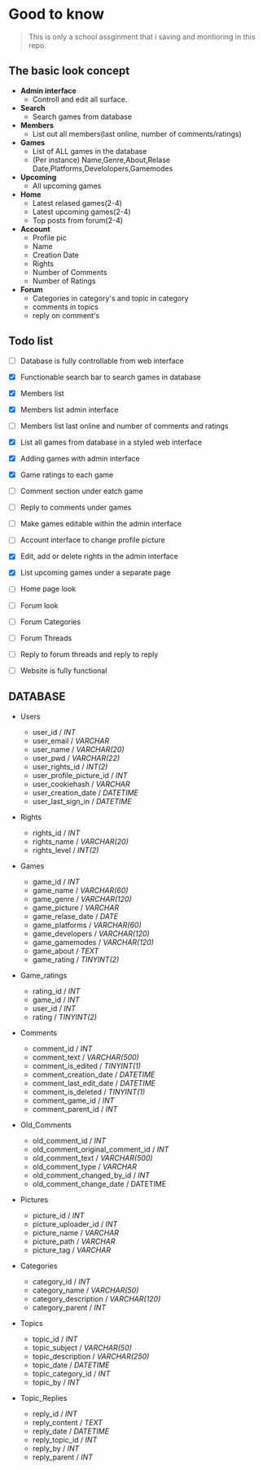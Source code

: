 # Good to know
> This is only a school assginment that i saving and montioring in this repo.

## The basic look concept
- **Admin interface**
  - Controll and edit all surface.
- **Search**
  - Search games from database 
- **Members**
  - List out all members(last online, number of comments/ratings) 
- **Games**
  - List of ALL games in the database 
  - (Per instance) Name,Genre,About,Relase Date,Platforms,Develolopers,Gamemodes 
- **Upcoming**
  - All upcoming games  											
- **Home**
  - Latest relased games(2-4)
  - Latest upcoming games(2-4)
  - Top posts from forum(2-4) 
- **Account**
  - Profile pic
  - Name
  - Creation Date
  - Rights
  - Number of Comments
  - Number of Ratings
- **Forum**
  - Categories in category's and topic in category
  - comments in topics
  - reply on comment's  
## Todo list

- [ ] Database is fully controllable from web interface
- [x] Functionable search bar to search games in database
- [x] Members list
- [x] Members list admin interface
- [ ] Members list last online and number of comments and ratings
- [x] List all games from database in a styled web interface
- [x] Adding games with admin interface
- [x] Game ratings to each game
- [ ] Comment section under eatch game
- [ ] Reply to comments under games
- [ ] Make games editable within the admin interface
- [ ] Account interface to change profile picture
- [x] Edit, add or delete rights in the admin interface
- [x] List upcoming games under a separate page
- [ ] Home page look
- [ ] Forum look
- [ ] Forum Categories
- [ ] Forum Threads
- [ ] Reply to forum threads and reply to reply
- [ ] Website is fully functional


## DATABASE

  - Users
     - user_id                            / *INT*
     - user_email                         / *VARCHAR*
     - user_name                          / *VARCHAR(20)*
     - user_pwd                           / *VARCHAR(22)*
     - user_rights_id                     / *INT(2)*
     - user_profile_picture_id            / *INT*
     - user_cookiehash                    / *VARCHAR*
     - user_creation_date                 / *DATETIME*
     - user_last_sign_in                  / *DATETIME*
  - Rights      
     - rights_id                          / *INT*
     - rights_name                        / *VARCHAR(20)*
     - rights_level                       / *INT(2)*
  - Games 
     - game_id                            / *INT*
     - game_name                          / *VARCHAR(60)*
     - game_genre                         / *VARCHAR(120)*
     - game_picture                       / *VARCHAR*
     - game_relase_date                   / *DATE*
     - game_platforms                     / *VARCHAR(60)*
     - game_developers                    / *VARCHAR(120)*
     - game_gamemodes                     / *VARCHAR(120)*
     - game_about                         / *TEXT*
     - game_rating                        / *TINYINT(2)*
  - Game_ratings        
     - rating_id                          / *INT*
     - game_id                            / *INT*
     - user_id                            / *INT*
     - rating                             / *TINYINT(2)*
  - Comments      
     - comment_id                         / *INT*
     - comment_text                       / *VARCHAR(500)*
     - comment_is_edited                  / *TINYINT(1)*
     - comment_creation_date              / *DATETIME*
     - comment_last_edit_date             / *DATETIME*
     - comment_is_deleted                 / *TINYINT(1)* <!-- True / False -->
     - comment_game_id                    / *INT* <!-- What games comment section -->
     - comment_parent_id                  / *INT* <!-- reply's -->
  - Old_Comments           
     - old_comment_id                     / *INT*
     - old_comment_original_comment_id    / *INT*
     - old_comment_text                   / *VARCHAR(500)*
     - old_comment_type                   / *VARCHAR* <!-- edited or deleted -->
     - old_comment_changed_by_id          / *INT* <!--  comment creator or admin -->
     - old_comment_change_date            / DATETIME
  - Pictures        
     - picture_id                         / *INT*
     - picture_uploader_id                / *INT*
     - picture_name                       / *VARCHAR*
     - picture_path                       / *VARCHAR*
     - picture_tag                        / *VARCHAR*

  - Categories              
    - category_id                         / *INT*
    - category_name                       / *VARCHAR(50)*
    - category_description                / *VARCHAR(120)*
    - category_parent                     / *INT*
  - Topics              
    - topic_id                            / *INT*
    - topic_subject                       / *VARCHAR(50)*
    - topic_description                   / *VARCHAR(250)*
    - topic_date                          / *DATETIME*
    - topic_category_id                   / *INT*
    - topic_by                            / *INT* <!-- Creator (user) -->
  - Topic_Replies                     
    - reply_id                            / *INT*
    - reply_content                       / *TEXT*
    - reply_date                          / *DATETIME*
    - reply_topic_id                      / *INT*
    - reply_by                            / *INT* <!-- Creator (user) -->
    - reply_parent                        / *INT* <!-- make reply's on comments -->
